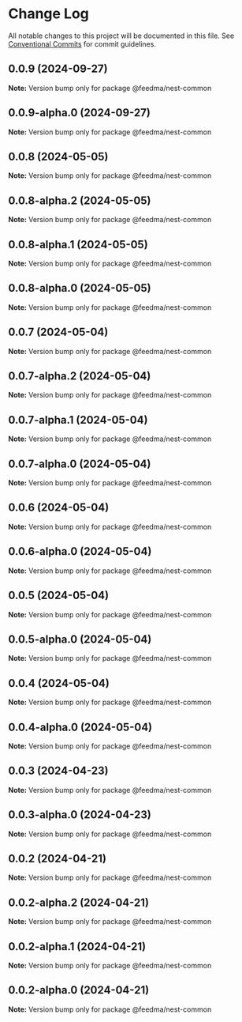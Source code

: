 # Change Log

All notable changes to this project will be documented in this file.
See [Conventional Commits](https://conventionalcommits.org) for commit guidelines.

## 0.0.9 (2024-09-27)

**Note:** Version bump only for package @feedma/nest-common





## 0.0.9-alpha.0 (2024-09-27)

**Note:** Version bump only for package @feedma/nest-common





## 0.0.8 (2024-05-05)

**Note:** Version bump only for package @feedma/nest-common





## 0.0.8-alpha.2 (2024-05-05)

**Note:** Version bump only for package @feedma/nest-common





## 0.0.8-alpha.1 (2024-05-05)

**Note:** Version bump only for package @feedma/nest-common





## 0.0.8-alpha.0 (2024-05-05)

**Note:** Version bump only for package @feedma/nest-common





## 0.0.7 (2024-05-04)

**Note:** Version bump only for package @feedma/nest-common





## 0.0.7-alpha.2 (2024-05-04)

**Note:** Version bump only for package @feedma/nest-common





## 0.0.7-alpha.1 (2024-05-04)

**Note:** Version bump only for package @feedma/nest-common





## 0.0.7-alpha.0 (2024-05-04)

**Note:** Version bump only for package @feedma/nest-common





## 0.0.6 (2024-05-04)

**Note:** Version bump only for package @feedma/nest-common





## 0.0.6-alpha.0 (2024-05-04)

**Note:** Version bump only for package @feedma/nest-common





## 0.0.5 (2024-05-04)

**Note:** Version bump only for package @feedma/nest-common





## 0.0.5-alpha.0 (2024-05-04)

**Note:** Version bump only for package @feedma/nest-common





## 0.0.4 (2024-05-04)

**Note:** Version bump only for package @feedma/nest-common





## 0.0.4-alpha.0 (2024-05-04)

**Note:** Version bump only for package @feedma/nest-common





## 0.0.3 (2024-04-23)

**Note:** Version bump only for package @feedma/nest-common





## 0.0.3-alpha.0 (2024-04-23)

**Note:** Version bump only for package @feedma/nest-common





## 0.0.2 (2024-04-21)

**Note:** Version bump only for package @feedma/nest-common





## 0.0.2-alpha.2 (2024-04-21)

**Note:** Version bump only for package @feedma/nest-common





## 0.0.2-alpha.1 (2024-04-21)

**Note:** Version bump only for package @feedma/nest-common





## 0.0.2-alpha.0 (2024-04-21)

**Note:** Version bump only for package @feedma/nest-common
